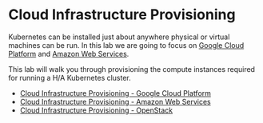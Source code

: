 # Cloud Infrastructure Provisioning

Kubernetes can be installed just about anywhere physical or virtual machines can be run. In this lab we are going to focus on [Google Cloud Platform](https://cloud.google.com/) and [Amazon Web Services](https://aws.amazon.com).

This lab will walk you through provisioning the compute instances required for running a H/A Kubernetes cluster.

* [Cloud Infrastructure Provisioning - Google Cloud Platform](01-infrastructure-gcp.md)
* [Cloud Infrastructure Provisioning - Amazon Web Services](01-infrastructure-aws.md)
* [Cloud Infrastructure Provisioning - OpenStack](01-infrastructure-openstack.md)
